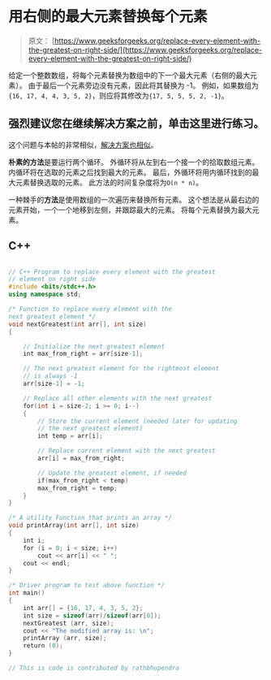 # 用右侧的最大元素替换每个元素

> 原文： [https://www.geeksforgeeks.org/replace-every-element-with-the-greatest-on-right-side/](https://www.geeksforgeeks.org/replace-every-element-with-the-greatest-on-right-side/)

给定一个整数数组，将每个元素替换为数组中的下一个最大元素（右侧的最大元素）。 由于最后一个元素旁边没有元素，因此将其替换为 -1。 例如，如果数组为`{16, 17, 4, 4, 3, 5, 2}`，则应将其修改为`{17, 5, 5, 5, 2, -1}`。

## 强烈建议您在继续解决方案之前，单击这里进行练习。

这个问题与本帖的非常相似，[解决方案也相似](https://www.geeksforgeeks.org/leaders-in-an-array/)。

**朴素的方法**是要运行两个循环。 外循环将从左到右一个接一个的拾取数组元素。 内循环将在选取的元素之后找到最大的元素。 最后，外循环将用内循环找到的最大元素替换选取的元素。 此方法的时间复杂度将为`O(n * n)`。

一种棘手的**方法**是使用数组的一次遍历来替换所有元素。 这个想法是从最右边的元素开始，一个一个地移到左侧，并跟踪最大的元素。 将每个元素替换为最大元素。

## C++ 

```cpp

// C++ Program to replace every element with the greatest  
// element on right side  
#include <bits/stdc++.h> 
using namespace std; 

/* Function to replace every element with the  
next greatest element */
void nextGreatest(int arr[], int size)  
{  

    // Initialize the next greatest element  
    int max_from_right = arr[size-1];  

    // The next greatest element for the rightmost element  
    // is always -1  
    arr[size-1] = -1;  

    // Replace all other elements with the next greatest  
    for(int i = size-2; i >= 0; i--)  
    {  
        // Store the current element (needed later for updating  
        // the next greatest element)  
        int temp = arr[i];  

        // Replace current element with the next greatest  
        arr[i] = max_from_right;  

        // Update the greatest element, if needed  
        if(max_from_right < temp)  
        max_from_right = temp;  
    }  
}  

/* A utility Function that prints an array */
void printArray(int arr[], int size)  
{  
    int i;  
    for (i = 0; i < size; i++)  
        cout << arr[i] << " ";  
    cout << endl;  
}  

/* Driver program to test above function */
int main()  
{  
    int arr[] = {16, 17, 4, 3, 5, 2};  
    int size = sizeof(arr)/sizeof(arr[0]);  
    nextGreatest (arr, size);  
    cout << "The modified array is: \n";  
    printArray (arr, size);  
    return (0);  
}  

// This is code is contributed by rathbhupendra 

```